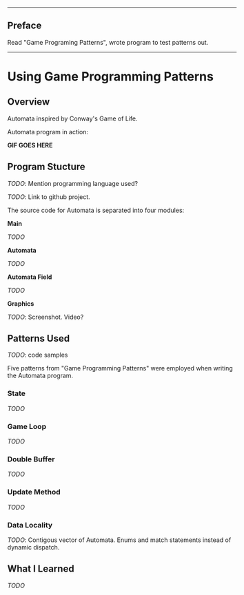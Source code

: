 <style>
html {
	font-family: sans-serif;
}
body {
	width: 100%;
	max-width: 40em;
	margin: auto;
	padding: 1em;
	box-sizing: border-box;
}
pre {
	padding: 0.5em 0.2em; /* 0.2em is added to 0.3em from code */
}
pre, code {
	background-color: #dbdad8;
}
code {
	padding-left: 0.3em;
	padding-right: 0.3em;
}
</style>

---

## Preface

Read "Game Programing Patterns", wrote program to test patterns out.

---

# Using Game Programming Patterns

## Overview

Automata inspired by Conway's Game of Life.

Automata program in action:

**GIF GOES HERE**

## Program Stucture

*TODO*: Mention programming language used?

*TODO*: Link to github project.

The source code for Automata is separated into four modules:

**Main**

*TODO*

**Automata**

*TODO*

**Automata Field**

*TODO*

**Graphics**

*TODO*: Screenshot. Video?

## Patterns Used

*TODO*: code samples

Five patterns from "Game Programming Patterns" were employed when writing the Automata program.

### State

*TODO*

### Game Loop

*TODO*

### Double Buffer

*TODO*

### Update Method

*TODO*

### Data Locality

*TODO*: Contigous vector of Automata. Enums and match statements instead of dynamic dispatch.

## What I Learned

*TODO*
